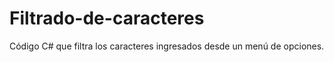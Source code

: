 # Filtrado-de-caracteres
Código C#  que filtra los caracteres ingresados desde un menú de opciones.
